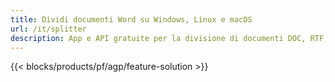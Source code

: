 ```yaml
---
title: Dividi documenti Word su Windows, Linux e macOS 
url: /it/splitter
description: App e API gratuite per la divisione di documenti DOC, RTF, DOCX e ODT
---
```


{{< blocks/products/pf/agp/feature-solution >}} 